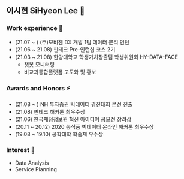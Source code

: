 ## 이시현 SiHyeon Lee 👋

<!--
**sihyeon3523/sihyeon3523** is a ✨ _special_ ✨ repository because its `README.md` (this file) appears on your GitHub profile.

Here are some ideas to get you started:

- 🔭 I’m currently working on ...
- 🌱 I’m currently learning ...
- 👯 I’m looking to collaborate on ...
- 🤔 I’m looking for help with ...
- 💬 Ask me about ...
- 📫 How to reach me: ...
- 😄 Pronouns: ...
- ⚡ Fun fact: ...
-->

### Work experience 🌱

- (21.07 ~ ) (주)모비젠 DX 개발 1팀 데이터 분석 인턴 
- (21.06 ~ 21.08) 핀테크 Pre-인턴십 코스 2기
- (21.03 ~ 21.08) 한양대학교 학생가치창출팀 학생위원회 HY-DATA-FACE 
  - 챗봇 모니터링 
  - 비교과통합플랫폼 고도화 및 홍보 

### Awards and Honors ⚡
- (21.08 ~ ) NH 투자증권 빅데이터 경진대회 본선 진출 
- (21.08) 핀테크 해커톤 최우수상
- (21.06) 한국재정정보원 혁신 아이디어 공모전 장려상 
- (20.11 ~ 20.12) 2020 농식품 빅데이터 온라인 해커톤 최우수상
- (19.08 ~ 19.10) 공학대학 학술제 우수상 

### Interest 🔭
- Data Analysis 
- Service Planning 
